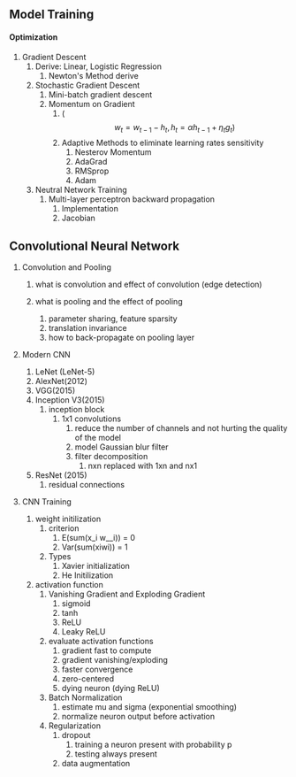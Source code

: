 ## Model Training

#### Optimization

1. Gradient Descent
   1. Derive: Linear, Logistic Regression
      1. Newton's Method derive
   2. Stochastic Gradient Descent
      1. Mini-batch gradient descent
      2. Momentum on Gradient
         1. \($$w_t = w_{t-1} - h_t, h_t = \alpha h_{t-1} + \eta_t g_t)$$
         2. Adaptive Methods to eliminate learning rates sensitivity
            1. Nesterov Momentum
            2. AdaGrad
            3. RMSprop
            4. Adam
   3. Neutral Network Training
      1. Multi-layer perceptron backward propagation
         1. Implementation
         2. Jacobian

## Convolutional Neural Network

1. Convolution and Pooling  
   1. what is convolution and effect of convolution \(edge detection\)

   1. what is pooling and the effect of pooling
      1. parameter sharing, feature sparsity 
      2. translation invariance
      3. how to back-propagate on pooling layer

2. Modern CNN
   1. LeNet \(LeNet-5\)
   2. AlexNet\(2012\)
   3. VGG\(2015\)
   4. Inception V3\(2015\)
      1. inception block
         1. 1x1 convolutions
            1. reduce the number of channels and not hurting the quality of the model
            2. model Gaussian blur filter
            3. filter decomposition
               1. nxn replaced with 1xn and nx1
   5. ResNet \(2015\)
      1. residual connections
3. CNN Training
   1. weight initilization
      1. criterion
         1. E\(sum\(x_i w_\_i\)\) = 0
         2. Var\(sum\(xiwi\)\) = 1
      2. Types
         1. Xavier initialization
         2. He Initilization
   2. activation function
      1. Vanishing Gradient and Exploding Gradient
         1. sigmoid
         2. tanh
         3. ReLU
         4. Leaky ReLU
      2. evaluate activation functions
         1. gradient fast to compute
         2. gradient vanishing/exploding
         3. faster convergence
         4. zero-centered
         5. dying neuron \(dying ReLU\)
      3. Batch Normalization
         1. estimate mu and sigma \(exponential smoothing\)
         2. normalize neuron output before activation
      4. Regularization
         1. dropout
            1. training a neuron present with probability p
            2. testing always present
         2. data augmentation



